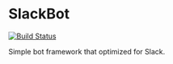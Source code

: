# SlackBot
[![Build Status](https://travis-ci.org/hotogoma/slackbot.svg)](https://travis-ci.org/hotogoma/slackbot)

Simple bot framework that optimized for Slack.
